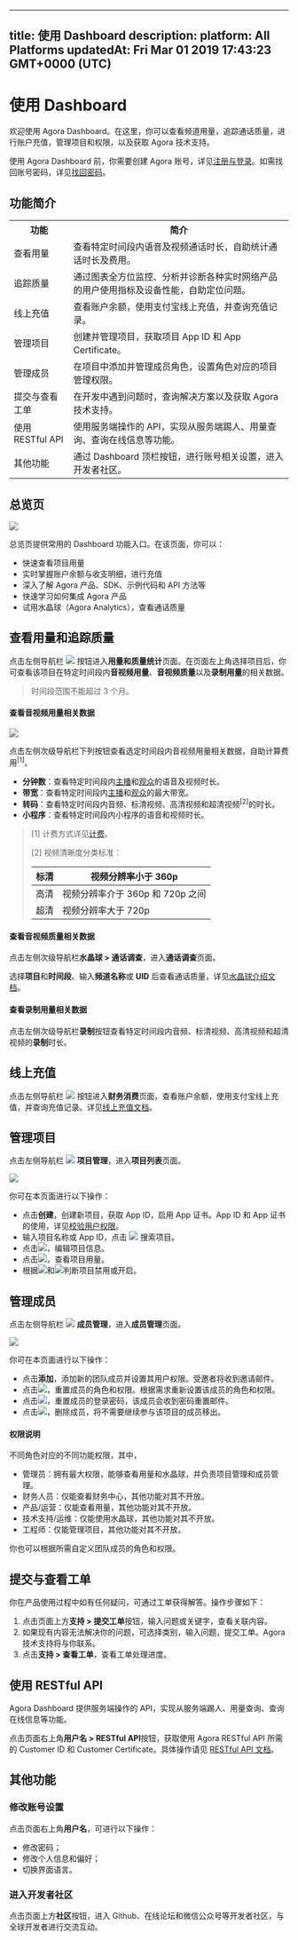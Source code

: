 
---
title: 使用 Dashboard
description: 
platform: All Platforms
updatedAt: Fri Mar 01 2019 17:43:23 GMT+0000 (UTC)
---
# 使用 Dashboard
欢迎使用 Agora Dashboard。在这里，你可以查看频道用量，追踪通话质量，进行账户充值，管理项目和权限，以及获取 Agora 技术支持。

使用 Agora Dashboard 前，你需要创建 Agora 账号，详见[注册与登录](../../cn/Agora%20Platform/sign_in_and_sign_up.md)。如需找回账号密码，详见[找回密码](../../cn/Agora%20Platform/sign_in_and_sign_up.md)。

## 功能简介

<table>
<tr>
<th>功能</th>
<th>简介</th>
</tr>
<tr>
<td>查看用量</td>
<td>查看特定时间段内语音及视频通话时长，自助统计通话时长及费用。</td>
</tr>
<tr>
<td>追踪质量</td>
<td>通过图表全方位监控、分析并诊断各种实时网络产品的用户使用指标及设备性能，自助定位问题。</td>
</tr>
<tr>
<td>线上充值</td>
<td>查看账户余额，使用支付宝线上充值，并查询充值记录。</td>
</tr>
<tr>
<td>管理项目</td>
<td>创建并管理项目，获取项目 App ID 和 App Certificate。</td>
</tr>
<tr>
<td>管理成员</td>
<td>在项目中添加并管理成员角色，设置角色对应的项目管理权限。</td>
</tr>
<tr>
<td>提交与查看工单</td>
<td>在开发中遇到问题时，查询解决方案以及获取 Agora 技术支持。</td>
</tr>
<tr>
<td>使用 RESTful API</td>
<td>使用服务端操作的 API，实现从服务端踢人、用量查询、查询在线信息等功能。</td>
</tr>
<tr>
<td>其他功能</td>
<td>通过 Dashboard 顶栏按钮，进行账号相关设置，进入开发者社区。</td>
</tr>
</table>

## 总览页
![](https://web-cdn.agora.io/docs-files/1551348334226)

总览页提供常用的 Dashboard 功能入口。在该页面，你可以：

- 快速查看项目用量
- 实时掌握账户余额与收支明细，进行充值
- 深入了解 Agora 产品、SDK、示例代码和 API 方法等
- 快速学习如何集成 Agora 产品
- 试用水晶球（Agora Analytics），查看通话质量

## 查看用量和追踪质量

点击左侧导航栏 ![](https://web-cdn.agora.io/docs-files/1551250582235) 按钮进入**用量和质量统计**页面。在页面左上角选择项目后，你可查看该项目在特定时间段内**音视频用量**、**音视频质量**以及**录制用量**的相关数据。

> 时间段范围不能超过 3 个月。

#### 查看音视频用量相关数据

![](https://web-cdn.agora.io/docs-files/1551351855578)

点击左侧次级导航栏下列按钮查看选定时间段内音视频用量相关数据，自助计算费用<sup>[1]</sup>。

- **分钟数**：查看特定时间段内[主播](../../cn/Agora%20Platform/terms.md)和[观众](../../cn/Agora%20Platform/terms.md)的语音及视频时长。
- **带宽**：查看特定时间段内[主播](../../cn/Agora%20Platform/terms.md)和[观众](../../cn/Agora%20Platform/terms.md)的最大带宽。
- **转码**：查看特定时间段内音频、标清视频、高清视频和超清视频<sup>[2]</sup>的时长。
- **小程序**：查看特定时间段内小程序的语音和视频时长。

> [1] 计费方式详见[计费](https://docs.agora.io/cn/Agora%20Platform/billing_faq)。
>
> [2] 视频清晰度分类标准：
>
> | 标清 | 视频分辨率小于 360p              |
> |------|----------------------------------|
> | 高清 | 视频分辨率介于 360p 和 720p 之间 |
> | 超清 | 视频分辨率大于 720p              |

#### 查看音视频质量相关数据

点击左侧次级导航栏**水晶球 > 通话调查**，进入**通话调查**页面。

选择**项目**和**时间段**、输入**频道名称**或 **UID** 后查看通话质量，详见[水晶球介绍文档](../../cn/Agora%20Platform/aa_guide.md)。

#### 查看录制用量相关数据

点击左侧次级导航栏**录制**按钮查看特定时间段内音频、标清视频、高清视频和超清视频的**录制**时长。

## 线上充值

点击左侧导航栏 ![](https://web-cdn.agora.io/docs-files/1551350477096) 按钮进入**财务消费**页面，查看账户余额，使用支付宝线上充值，并查询充值记录。详见[线上充值文档](../../cn/Agora%20Platform/online_payment.md)。

## 管理项目

点击左侧导航栏 ![](https://web-cdn.agora.io/docs-files/1551254998344) **项目管理**，进入**项目列表**页面。

![](https://web-cdn.agora.io/docs-files/1551255094137)

你可在本页面进行以下操作：

- 点击**创建**，创建新项目，获取 App ID，启用 App 证书。App ID 和 App 证书的使用，详见[校验用户权限](../../cn/Interactive%20Broadcast/token.md)。
- 输入项目名称或 App ID，点击 ![](https://web-cdn.agora.io/docs-files/1551255111208) 搜索项目。
- 点击![](https://web-cdn.agora.io/docs-files/1551255135678)，编辑项目信息。
- 点击![](https://web-cdn.agora.io/docs-files/1551255151708)，查看项目用量。
- 根据![](https://web-cdn.agora.io/docs-files/1551255188685)和![](https://web-cdn.agora.io/docs-files/1551258332165)判断项目禁用或开启。

## 管理成员

点击左侧导航栏 ![](https://web-cdn.agora.io/docs-files/1551255228096) **成员管理**，进入**成员管理**页面。

![](https://web-cdn.agora.io/docs-files/1551255291707)

你可在本页面进行以下操作：

- 点击**添加**，添加新的团队成员并设置其用户权限。受邀者将收到邀请邮件。
- 点击![](https://web-cdn.agora.io/docs-files/1551255422216)，重置成员的角色和权限。根据需求重新设置该成员的角色和权限。
- 点击![](https://web-cdn.agora.io/docs-files/1551255494008)，重置成员的登录密码，该成员会收到密码重置邮件。
- 点击![](https://web-cdn.agora.io/docs-files/1551255516590)，删除成员，将不需要继续参与该项目的成员移出。

#### 权限说明

不同角色对应的不同功能权限，其中，

- 管理员：拥有最大权限，能够查看用量和水晶球，并负责项目管理和成员管理。
- 财务人员：仅能查看财务中心，其他功能对其不开放。
- 产品/运营：仅能查看用量，其他功能对其不开放。
- 技术支持/运维：仅能使用水晶球，其他功能对其不开放。
- 工程师：仅能管理项目，其他功能对其不开放。

你也可以根据所需自定义团队成员的角色和权限。

## 提交与查看工单

你在产品使用过程中如有任何疑问，可通过工单获得解答。操作步骤如下：

1. 点击页面上方**支持 > 提交工单**按钮，输入问题或关键字，查看关联内容。
2. 如果现有内容无法解决你的问题，可选择类别，输入问题，提交工单。Agora 技术支持将与你联系。
3. 点击**支持 > 查看工单**，查看工单处理进度。


## 使用 RESTful API

Agora Dashboard 提供服务端操作的 API，实现从服务端踢人、用量查询、查询在线信息等功能。

点击页面右上角**用户名 > RESTful API**按钮，获取使用 Agora RESTful API 所需的 Customer ID 和 Customer Certificate。具体操作请见 [RESTful API 文档](../../cn/Agora%20Platform/dashboard_restful_live.md)。

## 其他功能

### 修改账号设置

点击页面右上角**用户名**，可进行以下操作：
* 修改密码；
* 修改个人信息和偏好；
* 切换界面语言。

### 进入开发者社区

点击页面上方**社区**按钮，进入 Github、在线论坛和微信公众号等开发者社区，与全球开发者进行交流互动。
